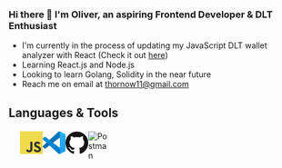 ### Hi there 👋  I'm Oliver, an aspiring Frontend Developer & DLT Enthusiast

- I'm currently in the process of updating my JavaScript DLT wallet analyzer with React (Check it out [here](../../../whenHold))
- Learning React.js and Node.js
- Looking to learn Golang, Solidity in the near future
- Reach me on email at thornow11@gmail.com

###

## Languages & Tools ##

<div style="margin:20px">
    <img align="left" alt="JavaScript" width="40px" src="https://raw.githubusercontent.com/github/explore/80688e429a7d4ef2fca1e82350fe8e3517d3494d/topics/javascript/javascript.png" />
    <img align="left" alt="Visual Studio Code" width="40px" src="https://raw.githubusercontent.com/github/explore/80688e429a7d4ef2fca1e82350fe8e3517d3494d/topics/visual-studio-code/visual-studio-code.png" />
    <img align="left" alt="GitHub" width="40px" src="https://raw.githubusercontent.com/github/explore/78df643247d429f6cc873026c0622819ad797942/topics/github/github.png" />
    <img align="left" alt="Postman" width="40px" src="https://ww1.prweb.com/prfiles/2017/04/12/15013279/gI_62552_200x200_360%20logo.png" />
</div>

<br/>

<!--
**otpcd/otpcd** is a ✨ _special_ ✨ repository because its `README.md` (this file) appears on your GitHub profile.

Here are some ideas to get you started:

- 🔭 I’m currently working on ...
- 🌱 I’m currently learning ...
- 👯 I’m looking to collaborate on ...
- 🤔 I’m looking for help with ...
- 💬 Ask me about ...
- 📫 How to reach me: ...
- 😄 Pronouns: ...
- ⚡ Fun fact: ...
-->
